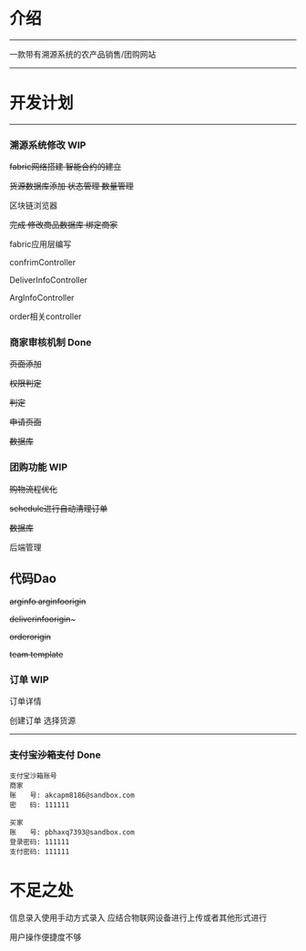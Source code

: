 # 介绍

---

一款带有溯源系统的农产品销售/团购网站

---
# 开发计划


---
### 溯源系统修改 WIP

~~fabric网络搭建 智能合约的建立~~

~~货源数据库添加 状态管理 数量管理~~

区块链浏览器

~~完成 修改商品数据库 绑定商家~~ 

fabric应用层编写

confrimController

DeliverInfoController

ArgInfoController

order相关controller

### 商家审核机制 Done

~~页面添加~~

~~权限判定~~

~~判定~~

~~申请页面~~

~~数据库~~

### 团购功能 WIP

~~购物流程优化~~

~~schedule进行自动清理订单~~

~~数据库~~

后端管理

## 代码Dao

~~arginfo arginfoorigin~~

~~deliverinfoorigin~~~

~~orderorigin~~

~~team template~~

### 订单 WIP

订单详情

创建订单 选择货源

---

### ~~支付宝沙箱支付~~ Done

~~~
支付宝沙箱账号
商家
账　　号: akcapm8186@sandbox.com
密　　码: 111111

买家
账　　号: pbhaxq7393@sandbox.com
登录密码: 111111
支付密码: 111111
~~~

# 不足之处
信息录入使用手动方式录入 应结合物联网设备进行上传或者其他形式进行

用户操作便捷度不够